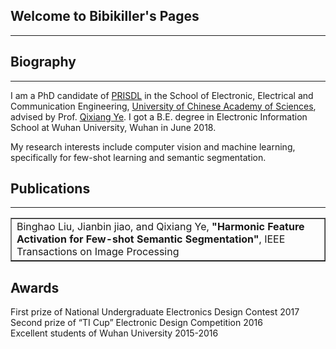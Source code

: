 ## Welcome to Bibikiller's Pages
---

## Biography
---
I am a PhD candidate of [PRISDL](https://ucassdl.cn/) in the School of Electronic, Electrical and Communication Engineering, [University of Chinese Academy of Sciences](http://english.ucas.ac.cn/), advised by Prof. [Qixiang Ye](http://people.ucas.ac.cn/~0007279?language=en). I got a B.E. degree in Electronic Information School at Wuhan University, Wuhan in June 2018.

My research interests include computer vision and machine learning, specifically for few-shot learning and semantic segmentation.

## Publications
---
<table border="1">
<tr>
<td>Binghao Liu, Jianbin jiao, and Qixiang Ye, 
<b>"Harmonic Feature Activation for Few-shot Semantic Segmentation"</b>, 
IEEE Transactions on Image Processing </td>
</tr>
</table>

## Awards
First prize of National Undergraduate Electronics Design Contest 2017  
Second prize of “TI Cup” Electronic Design Competition 2016  
Excellent students of Wuhan University 2015-2016  




